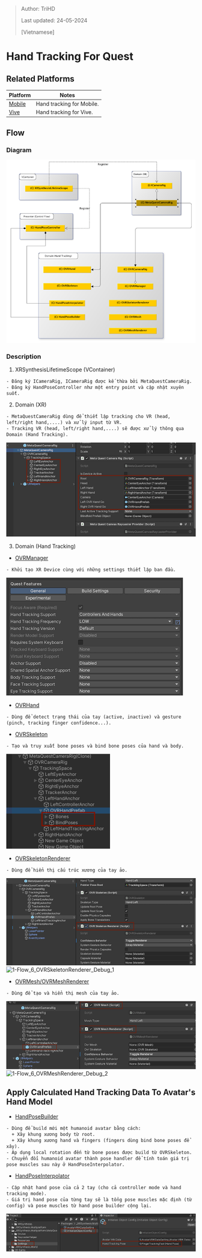 > Author: TriHD
> 
> Last updated: 24-05-2024
> 
> [Vietnamese]
# Hand Tracking For Quest

## Related Platforms
Platform   |Notes       
----------------|------------
[Mobile](../HandTracking.md)|Hand tracking for Mobile.
[Vive](./HandTracking_Vive.md)|Hand tracking for Vive.

## Flow
### Diagram
![0-HandTrackingDiagram](../../../Images/HandTracking/Quest/0-HandTrackingDiagram.png)

### Description
1. XRSynthesisLifetimeScope (VContainer)
````
- Đăng ký ICameraRig, ICameraRig được kế thừa bởi MetaQuestCameraRig.
- Đăng ký HandPoseController như một entry point và cập nhật xuyên suốt.
````

2. Domain (XR)
````
- MetaQuestCameraRig dùng để thiết lập tracking cho VR (head, left/right hand,....) và xử lý input từ VR.
- Tracking VR (head, left/right hand,....) sẽ được xử lý thông qua Domain (Hand Tracking).
````
![1-Flow_1_DomainXR](../../../Images/HandTracking/Quest/1-Flow_1_DomainXR.png)

3. Domain (Hand Tracking) 
- <ins>OVRManager</ins>
````
- Khởi tạo XR Device cùng với những settings thiết lập ban đầu.
````
![1-Flow_2_OVRManager](../../../Images/HandTracking/Quest/1-Flow_2_OVRManager.png)

- <ins>OVRHand</ins>
````
- Dùng để detect trạng thái của tay (active, inactive) và gesture (pinch, tracking finger confidence...).
````

- <ins>OVRSkeleton</ins>
````
- Tạo và truy xuất bone poses và bind bone poses của hand và body.
````
![1-Flow_5_OVRSkeleton](../../../Images/HandTracking/Quest/1-Flow_5_OVRSkeleton.png)

- <ins>OVRSkeletonRenderer</ins>
````
- Dùng để hiển thị cấu trúc xương của tay ảo.
````
![1-Flow_3_OVRSkeletonRenderer](../../../Images/HandTracking/Quest/1-Flow_3_OVRSkeletonRenderer.png)
![1-Flow_6_OVRSkeletonRenderer_Debug_1](../../../Images/HandTracking/Quest/1-Flow_6_OVRSkeletonRenderer_Debug_1.gif)

- <ins>OVRMesh/OVRMeshRenderer</ins>
````
- Dùng để tạo và hiển thị mesh của tay ảo.
````
![1-Flow_7_OVRMeshRenderer_Debug_3](../../../Images/HandTracking/Quest/1-Flow_7_OVRMeshRenderer_Debug_3.png)
![1-Flow_6_OVRMeshRenderer_Debug_2](../../../Images/HandTracking/Quest/1-Flow_6_OVRMeshRenderer_Debug_2.gif)

## Apply Calculated Hand Tracking Data To Avatar's Hand Model
- <ins>HandPoseBuilder</ins>
````
- Dùng để build mới một humanoid avatar bằng cách:
  + Xây khung xương body từ root.
  + Xây khung xương hand và fingers (fingers dùng bind bone poses để xây).
- Áp dụng local rotation đến từ bone poses được build từ OVRSkeleton.
- Chuyển đổi humanoid avatar thành pose handler để tính toán giá trị pose muscles sau này ở HandPoseInterpolator.
````

- <ins>HandPoseInterpolator</ins>
````
- Cập nhật hand pose của cả 2 tay (cho cả controller mode và hand tracking mode).
- Giá trị hand pose của từng tay sẽ là tổng pose muscles mặc định (từ config) và pose muscles từ hand pose builder cộng lại.
````
![1-Flow_4_HandPoseInterpolator](../../../Images/HandTracking/Quest/1-Flow_4_HandPoseInterpolator.png)

